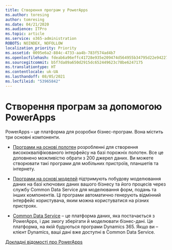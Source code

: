 ```yaml
---
title: Створення програм у PowerApps
ms.author: toresing
author: tomresing
ms.date: 04/21/2020
ms.audience: ITPro
ms.topic: article
ms.service: o365-administration
ROBOTS: NOINDEX, NOFOLLOW
localization_priority: Priority
ms.assetid: 0095e6a2-884c-4733-aa4b-783f574ad4b7
ms.openlocfilehash: fdeab6a96effc41728e935e209474d564955b34795d22e94227ca741368462b6
ms.sourcegitcommit: b5f7da89a650d2915dc652449623c78be6247175
ms.translationtype: HT
ms.contentlocale: uk-UA
ms.lasthandoff: 08/05/2021
ms.locfileid: "53965842"
---
```

# <a name="create-apps-with-powerapps"></a>Створення програм за допомогою PowerApps

PowerApps – це платформа для розробки бізнес-програм. Вона містить три основні компоненти. 
  
- [Програми на основі полотен](https://go.microsoft.com/fwlink/?linkid=874495) розробленні для створення висококваліфікованого інтерфейсу на базі порожніх полотен. Все це доповнено можливістю обрати з 200 джерел даних. Ви можете створювати такі програми для мобільних пристроїв, планшетів та інтернету. 
    
- [Програми на основі моделей](https://go.microsoft.com/fwlink/?linkid=874496) підтримують побудову моделювання даних на базі ключових даних вашого бізнесу та його процесів через службу Common Data Service для моделювання форм, подань та інших компонентів. Ці програми автоматично генерують відмінний інтерфейс користувача, яким можна користуватися на різних пристроях. 
    
- [Common Data Service](https://go.microsoft.com/fwlink/?linkid=874497) – це платформа даних, яка постачається з PowerApps, і дає змогу зберігати й моделювати бізнес-дані. Це платформа, на якій будуються програми Dynamics 365. Якщо ви – клієнт Dynamics, ваші дані вже доступні в Common Data Service. 
    
[Докладні відомості про PowerApps](https://go.microsoft.com/fwlink/?linkid=874498)
  

